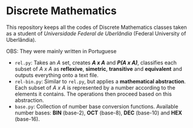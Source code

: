 # Discrete Mathematics

This repository keeps all the codes of Discrete Mathematics classes taken as a student of _Universidade Federal de Uberlândia_ (Federal University of Uberlândia).

OBS: They were mainly written in Portuguese

- `rel.py`: Takes an _A_ set, creates **_A x A_** and **_P(A x A)_**, classifies each subset of _A x A_ as **reflexive**, **simetric**, **transitive** and **equivalent** and outputs everything onto a text file.
- `rel-bin.py`: Similar to `rel.py`, but applies a **mathematical abstraction**. Each subset of _A x A_ is represented by a number according to the elements it contains. The operations then proceed based on this abstraction.
- `base.py`: Collection of number base conversion functions. Available number bases: **BIN** (base-2), **OCT** (base-8), **DEC** (base-10) and **HEX** (base-16).
